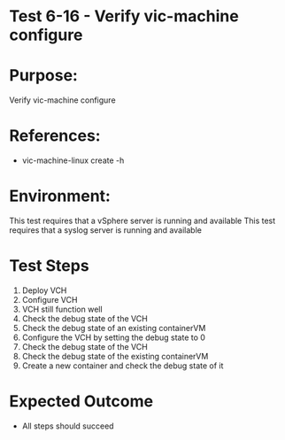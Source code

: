 Test 6-16 - Verify vic-machine configure
=======

# Purpose:
Verify vic-machine configure

# References:
* vic-machine-linux create -h

# Environment:
This test requires that a vSphere server is running and available
This test requires that a syslog server is running and available

# Test Steps
1. Deploy VCH
2. Configure VCH
3. VCH still function well
4. Check the debug state of the VCH
5. Check the debug state of an existing containerVM
6. Configure the VCH by setting the debug state to 0
7. Check the debug state of the VCH
8. Check the debug state of the existing containerVM
9. Create a new container and check the debug state of it

# Expected Outcome
* All steps should succeed